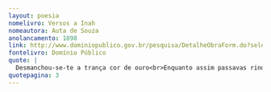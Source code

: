 ```yaml
---
layout: poesia
nomelivro: Versos a Inah
nomeautora: Auta de Souza
anolancamento: 1898
link: http://www.dominiopublico.gov.br/pesquisa/DetalheObraForm.do?select_action=&co_obra=81988
fontelivro: Domínio Público
quote: |
  Desmanchou-se-te a trança cor de ouro<br>Enquanto assim passavas rindo, rindo...<br>E eu murmurei, ó meu gentil tesouro,<br>Fitando os olhos nesse olhar tão lindo:
quotepagina: 3
---
```

